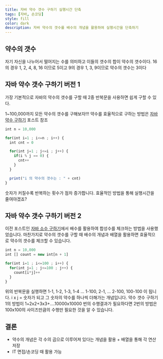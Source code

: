 ```yaml
---
title: 자바 약수 갯수 구하기 실행시간 단축
tags: [자바, 손코딩]
style: fill
color: dark
description: 자바 약수의 갯수를 배수의 개념을 활용하여 실행시간을 단축하기 
---
```


## 약수의 갯수
자기 자신을 나누어서 떨어지는 수를 의미하고 이들의 갯수의 합이 약수의 갯수이다. 16의 경우 1, 2, 4, 8, 16 이므로 5이고 9의 경우 1, 3, 9이므로 약수의 갯수는 3이다

## 자바 약수 갯수 구하기 버전 1
가장 기본적으로 자바의 약수의 갯수를 구할 때 2중 반복문을 사용하면 쉽게 구할 수 있다.

1~100,000까지 모든 약수의 갯수를 구해보자!!! 약수를 효율적으로 구하는 방법은 [자바 약수 구하기](java-divisor) 포스트 참조
```javascript
int n = 10,000

for(int i=1 ; i<=n ; i++) {
  int cnt = 0

  for(int j=1 ; j<=i ; j++) {
    if(i % j == 0) {
      cnt++
    }
  }

  print("i 의 약수의 갯수는 : " + cnt)
}
```

숫자가 커질수록 반복하는 횟수가 점차 증가합니다. 효율적인 방법을 통해 실행시간을 줄여야겠죠?

## 자바 약수 갯수 구하기 버전 2
이전 포스트인 [자바 소수 구하기](java-prime)에서 배수를 활용하여 합성수를 체크하는 방법을 사용했었습니다. 마찬가지로 약수의 갯수를 구할 때 배수의 개념과 배열을 활용하면 효율적으로 약수의 갯수를 체크할 수 있습니다.

```javascript
int n = 10,000
int [] count = new int[n + 1]

for(int i=1 ; i<=100 ; i++) {
  for(int j=1 ; j<=100 ; j++) {
    count[i*j]++
  }
}
```

위의 반복문을 실행하면 1-1, 1-2, 1-3, 1-4 ... 1-100, 2-1, ... 2-100, 100-100 이 됩니다. i x j = 숫자가 되고 그 숫자의 약수를 하나씩 더해가는 개념입니다. 약수 갯수 구하기 1의 방법이 1+2x2+3x3+....10000x10000 번의 수행결과가 필요하다면 2번의 방법은 100x100의 사이즈만큼의 수행만 필요한 것을 알 수 있습니다.

## 결론
- 약수의 개념은 각 수의 곱으로 이루어져 있다는 개념을 활용 + 배열을 통해 각 연산 저장
- IT 면접/손코딩 때 활용 가능